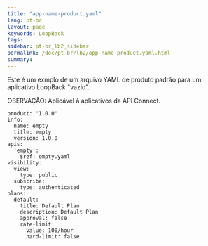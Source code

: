 ```yaml
---
title: "app-name-product.yaml"
lang: pt-br
layout: page
keywords: LoopBack
tags:
sidebar: pt-br_lb2_sidebar
permalink: /doc/pt-br/lb2/app-name-product.yaml.html
summary:
---
```


Este é um exmplo de um arquivo YAML de produto padrão para um aplicativo LoopBack "vazio".

OBERVAÇÃO: Aplicável à aplicativos da API Connect.

```
product: '1.0.0'
info:
  name: empty
  title: empty
  version: 1.0.0
apis:
  'empty':
    $ref: empty.yaml
visibility:
  view:
    type: public
  subscribe:
    type: authenticated
plans:
  default:
    title: Default Plan
    description: Default Plan
    approval: false
    rate-limit:
      value: 100/hour
      hard-limit: false
```
